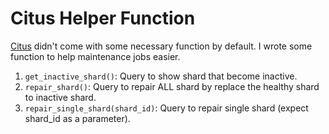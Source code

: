 # Citus Helper Function

[Citus](https://github.com/citusdata/citus/) didn't come with some necessary function by default. I wrote some function to help maintenance jobs easier.

1. `get_inactive_shard()`: Query to show shard that become inactive.
2. `repair_shard()`: Query to repair ALL shard by replace the healthy shard to inactive shard.
3. `repair_single_shard(shard_id)`: Query to repair single shard (expect shard_id as a parameter).
